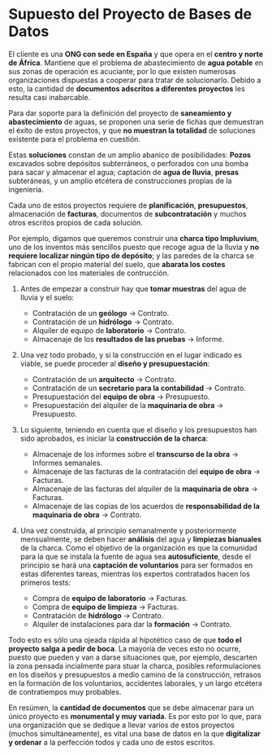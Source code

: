# Supuesto del Proyecto de Bases de Datos

El cliente es una **ONG con sede en España** y que opera en el **centro y norte de África**. Mantiene que el problema de abastecimiento de **agua potable** en sus zonas de operación es acuciante, por lo que existen numerosas organizaciones dispuestas a cooperar para tratar de solucionarlo. Debido a esto, la cantidad de **documentos adscritos a diferentes proyectos** les resulta casi inabarcable.

Para dar soporte para la definición del proyecto de **saneamiento y abastecimiento** de aguas, se proponen una serie de fichas que demuestran el éxito de estos proyectos, y que **no muestran la totalidad** de soluciones existente para el problema en cuestión.

Estas **soluciones** constan de un amplio abanico de posibilidades: **Pozos** excavados sobre depósitos subterráneos, o perforados con una bomba para sacar y almacenar el agua; captación de **agua de lluvia**, **presas** subteráneas, y un amplio etcétera de construcciones propias de la ingeniería.

Cada uno de estos proyectos requiere de **planificación**, **presupuestos**, almacenación de **facturas**, documentos de **subcontratación** y muchos otros escritos propios de cada solución.

Por ejemplo, digamos que queremos construir una **charca tipo Impluvium**, uno de los inventos más sencillos puesto que recoge agua de la lluvia y **no requiere localizar ningún tipo de depósito**; y las paredes de la charca se fabrican con el propio material del suelo, que **abarata los costes** relacionados con los materiales de contrucción.

1. Antes de empezar a construir hay que **tomar muestras** del agua de lluvia y el suelo:
   * Contratación de un **geólogo** -> Contrato.
   * Contratación de un **hidrólogo** -> Contrato.
   * Alquiler de equipo de **laboratorio** -> Contrato.
   * Almacenaje de los **resultados de las pruebas** -> Informe.

2. Una vez todo probado, y si la construcción en el lugar indicado es viable, se puede proceder al **diseño y presupuestación**:
   * Contratación de un **arquitecto** -> Contrato.
   * Contratación de un **secretario para la contabilidad** -> Contrato.
   * Presupuestación del **equipo de obra** -> Presupuesto.
   * Presupuestación del alquiler de la **maquinaria de obra** -> Presupuesto.

3. Lo siguiente, teniendo en cuenta que el diseño y los presupuestos han sido aprobados, es iniciar la **construcción de la charca**:
   * Almacenaje de los informes sobre el **transcurso de la obra** -> Informes semanales.
   * Almacenaje de las facturas de la contratación del **equipo de obra** -> Facturas.
   * Almacenaje de las facturas del alquiler de la **maquinaria de obra** -> Facturas.
   * Almacenaje de las copias de los acuerdos de **responsabilidad de la maquinaria de obra** -> Contrato.

4. Una vez construida, al principio semanalmente y posteriormente mensualmente, se deben hacer **análisis** del agua y **limpiezas bianuales** de la charca. Como el objetivo de la organización es que la comunidad para la que se instala la fuente de agua sea **autosuficiente**, desde el principio se hará una **captación de voluntarios** para ser formados en estas diferentes tareas, mientras los expertos contratados hacen los primeros tests:
   * Compra de **equipo de laboratorio** -> Facturas.
   * Compra de **equipo de limpieza** -> Facturas.
   * Contratación de **hidrólogo** -> Contrato.
   * Alquiler de instalaciones para dar la **formación** -> Contrato.

Todo esto es sólo una ojeada rápida al hipotético caso de que **todo el proyecto salga a pedir de boca**. La mayoría de veces esto no ocurre, puesto que pueden y van a darse situaciones que, por ejemplo, descarten la zona pensada incialmente para stuar la charca, posibles reformulaciones en los diseños y presupuestos a medio camino de la construcción, retrasos en la formación de los voluntarios, accidentes laborales, y un largo etcétera de contratiempos muy probables.

En resúmen, la **cantidad de documentos** que se debe almacenar para un único proyecto es **monumental y muy variada**. Es por esto por lo que, para una organización que se dedique a llevar varios de estos proyectos (muchos simultáneamente), es vital una base de datos en la que **digitalizar y ordenar** a la perfección todos y cada uno de estos escritos.